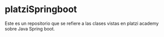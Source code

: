 # platziSpringboot

Este es un repositorio que se refiere a las clases vistas en platzi academy sobre Java Spring boot.
